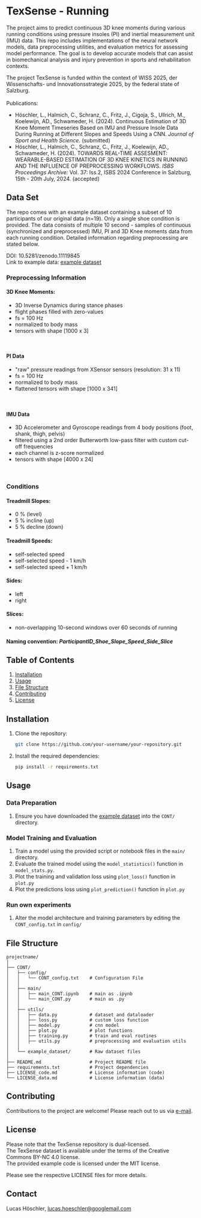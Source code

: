 # TexSense - Running

The project aims to predict continuous 3D knee moments during various running conditions using pressure insoles (PI) 
and inertial measurement unit (IMU) data. This repo includes implementations of the neural network models, 
data preprocessing utilities, and evaluation metrics for assessing model performance.
The goal is to develop accurate models that can assist in biomechanical analysis and injury prevention in sports and 
rehabilitation contexts.

The project TexSense is funded within the context of WISS 2025, der Wissenschafts- und Innovationsstrategie 2025, by the federal state of Salzburg.<br><br>
Publications:
- Höschler, L., Halmich, C., Schranz, C., Fritz, J., Cigoja, S., Ullrich, M., Koelewijn, AD., Schwameder, H. (2024). Continuous Estimation of 3D Knee Moment Timeseries Based on IMU and Pressure Insole Data During Running at Different Slopes and Speeds Using a CNN. *Journal of Sport and Health Science.* (submitted)
- Höschler, L., Halmich, C., Schranz, C., Fritz, J., Koelewijn, AD., Schwameder, H. (2024). TOWARDS REAL-TIME ASSESMENT: WEARABLE-BASED ESTIMATION OF 3D KNEE KINETICS IN RUNNING AND THE INFLUENCE OF PREPROCESSING WORKFLOWS. *ISBS Proceedings Archive:* Vol. 37: Iss.2, ISBS 2024 Conference in Salzburg, 15th - 20th July, 2024. (accepted)
## Data Set

The repo comes with an example dataset containing a subset of 10 participants of our original data (n=19). 
Only a single shoe condition is provided.
The data consists of multiple 10 second - samples of continuous (synchronized and preprocessed) IMU, PI and 3D Knee moments data from each running condition.
Detailed information regarding preprocessing are stated below.

DOI: 10.5281/zenodo.11119845
<br>Link to example data: [example dataset](https://doi.org/10.5281/zenodo.11119845)<br>

### Preprocessing Information
#### 3D Knee Moments: 
- 3D Inverse Dynamics during stance phases
- flight phases filled with zero-values
- fs = 100 Hz
- normalized to body mass
- tensors with shape [1000 x 3]
<br>

#### PI Data
- "raw" pressure readings from XSensor sensors (resolution: 31 x 11)
- fs = 100 Hz
- normalized to body mass
- flattened tensors with shape [1000 x 341]
<br>

#### IMU Data
- 3D Accelerometer and Gyroscope readings from 4 body positions (foot, shank, thigh, pelvis)
- filtered using a 2nd order Butterworth low-pass filter with custom cut-off frequencies
- each channel is z-score normalized
- tensors with shape [4000 x 24]
<br>

### Conditions
#### Treadmill Slopes: 
- 0 % (level)
- 5 % incline (up)
- 5 % decline (down)<br>

#### Treadmill Speeds:
- self-selected speed
- self-selected speed - 1 km/h
- self-selected speed + 1 km/h<br>
#### Sides:
- left
- right<br>
#### Slices:
- non-overlapping 10-second windows over 60 seconds of running<br>
#### Naming convention: *ParticipantID_Shoe_Slope_Speed_Side_Slice*



## Table of Contents

1. [Installation](#installation)
2. [Usage](#usage)
3. [File Structure](#file-structure)
4. [Contributing](#contributing)
5. [License](#license)

## Installation

1. Clone the repository:
    ```bash
    git clone https://github.com/your-username/your-repository.git
    ```
2. Install the required dependencies:
    ```bash
    pip install -r requirements.txt
    ```

## Usage

### Data Preparation
1. Ensure you have downloaded the [example dataset](https://doi.org/10.5281/zenodo.11119845) into the `CONT/` directory. 

### Model Training and Evaluation
1. Train a model using the provided script or notebook files in the `main/` directory.
2. Evaluate the trained model using the `model_statistics()` function in `model_stats.py`.
3. Plot the training and validation loss using `plot_loss()` function in `plot.py`
4. Plot the predictions loss using `plot_prediction()` function in `plot.py`

### Run own experiments
1. Alter the model architecture and training parameters by editing the `CONT_config.txt` in `config/`


## File Structure

```
projectname/
│
├── CONT/
│   ├── config/ 
│   │   └── CONT_config.txt    # Configuration File
│   │
│   ├── main/
│   │   ├── main_CONT.ipynb    # main as .ipynb
│   │   └── main_CONT.py       # main as .py
│   │
│   ├── utils/
│   │   ├── data.py            # dataset and dataloader
│   │   ├── loss.py            # custom loss function
│   │   ├── model.py           # cnn model
│   │   ├── plot.py            # plot functions
│   │   ├── training.py        # train and eval routines
│   │   ├── utils.py           # preprocessing and evaluation utils
│   │
│   └── example_dataset/       # Raw dataset files
│
├── README.md                  # Project README file
├── requirements.txt           # Project dependencies
├── LICENSE_code.md            # License information (code)
└── LICENSE_data.md            # License information (data)
```


## Contributing

Contributions to the project are welcome! Please reach out to us via [e-mail](mailto:lucas.hoeschler@googlemail.com). 

## License
Please note that the TexSense repository is dual-licensed.
<br>
The TexSense dataset is available under the terms of the Creative Commons BY-NC 4.0 license.
<br>
The provided example code is licensed under the MIT license. 

Please see the respective LICENSE files for more details.

## Contact
Lucas Höschler, [lucas.hoeschler@googlemail.com](mailto:lucas.hoeschler@googlemail.com)

